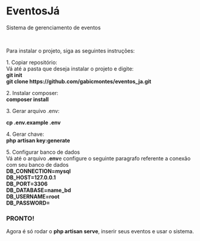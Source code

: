<h1>EventosJá</h1>
<p>Sistema de gerenciamento de eventos</p>
<br>
<p>Para instalar o projeto, siga as seguintes instruções:</p>
<p>1. Copiar repositório:<br>
Vá até a pasta que deseja instalar o projeto e digite:<br>
<b>git init</b><br>
<b>git clone https://github.com/gabicmontes/eventos_ja.git</b>
</p>
<p>2. Instalar composer:<br>
<b>composer install</b>
</p>

<p>3. Gerar arquivo .env:</p>
<b>cp .env.example .env</b></br>
</p>

<p>4. Gerar chave:<br>
<b>php artisan key:generate</b></br>
</p>

<p>5. Configurar banco de dados<br>
Vá até o arquivo <b>.env</b>e configure o seguinte paragrafo referente a conexão com seu banco de dados<br>
<b>DB_CONNECTION=mysql<br>
DB_HOST=127.0.0.1<br>
DB_PORT=3306<br>
DB_DATABASE=name_bd<br>
DB_USERNAME=root<br>
DB_PASSWORD=</b>
</p>
<p>
<h3>PRONTO!</h3>
Agora é só rodar o <b>php artisan serve</b>, inserir seus eventos e usar o sistema.
</p>
